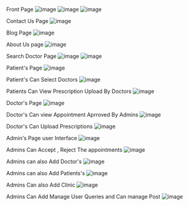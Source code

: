 Front Page 
![image](https://github.com/Harshjethwa2003/Dental-Clinic-Website/assets/139225446/ce9fde00-21c4-4f22-97bd-dc66b72af1bf)
![image](https://github.com/Harshjethwa2003/Dental-Clinic-Website/assets/139225446/a1b888a7-0983-48f7-9a12-478a4aa2dab5)
![image](https://github.com/Harshjethwa2003/Dental-Clinic-Website/assets/139225446/309469c3-63e5-4eee-86bb-07bb6a1adb29)

Contact Us Page
![image](https://github.com/Harshjethwa2003/Dental-Clinic-Website/assets/139225446/330859c5-f6be-4ca4-b2c6-c6e1d83ce024)

Blog Page
![image](https://github.com/Harshjethwa2003/Dental-Clinic-Website/assets/139225446/c365da1e-3be9-49e3-ae5c-afb69f2455d3)

About Us page
![image](https://github.com/Harshjethwa2003/Dental-Clinic-Website/assets/139225446/4a4f52cf-4893-4a54-bb28-fe6dbbdce0ed)

Search Doctor Page
![image](https://github.com/Harshjethwa2003/Dental-Clinic-Website/assets/139225446/b7ee8e50-fc10-4dd8-bb9d-0f538953e283)
![image](https://github.com/Harshjethwa2003/Dental-Clinic-Website/assets/139225446/78ade4e3-9123-40ad-8955-9358130e5874)

Patient's Page 
![image](https://github.com/Harshjethwa2003/Dental-Clinic-Website/assets/139225446/967e6b6c-263d-42c3-b77c-12775082c524)

Patient's Can Select Doctors
![image](https://github.com/Harshjethwa2003/Dental-Clinic-Website/assets/139225446/b7f44165-b854-4bb9-ab57-d09b5b71f6fd)

Patients Can View Prescription Upload By Doctors
![image](https://github.com/Harshjethwa2003/Dental-Clinic-Website/assets/139225446/d40e5eb0-72db-46a9-bae8-72062b09e104)

Doctor's Page
![image](https://github.com/Harshjethwa2003/Dental-Clinic-Website/assets/139225446/360ce005-2fcd-469b-a38f-d85d3f6a2297)

Doctor's Can view Appointment Aprroved By Admins
![image](https://github.com/Harshjethwa2003/Dental-Clinic-Website/assets/139225446/e79ef69f-ebed-480e-88ac-eec8d725c308)

Doctor's Can Upload Prescriptions
![image](https://github.com/Harshjethwa2003/Dental-Clinic-Website/assets/139225446/b40f04f4-98e1-4478-8b68-72c8b2729ac9)

Admin's Page
user Interface
![image](https://github.com/Harshjethwa2003/Dental-Clinic-Website/assets/139225446/478981c5-ec69-4456-882d-f7c9687f9a45)

Admins Can  Accept , Reject The appointments
![image](https://github.com/Harshjethwa2003/Dental-Clinic-Website/assets/139225446/d510a65f-16bd-45d9-a7f0-cd4cd358804b)

Admins can also Add Doctor's
![image](https://github.com/Harshjethwa2003/Dental-Clinic-Website/assets/139225446/e9c9dc9e-41c1-47c4-bcba-23e3688bb903)

Admins can also Add Patients's
![image](https://github.com/Harshjethwa2003/Dental-Clinic-Website/assets/139225446/5b126cf6-9933-44e5-9b3c-80f67cd36719)

Admins Can also Add Clinic
![image](https://github.com/Harshjethwa2003/Dental-Clinic-Website/assets/139225446/58428ded-549e-4148-b16a-50716c512b4d)

Admins Can Add Manage User Queries and Can manage Post
![image](https://github.com/Harshjethwa2003/Dental-Clinic-Website/assets/139225446/e0ee5012-8516-451a-801b-479e980069a6)












